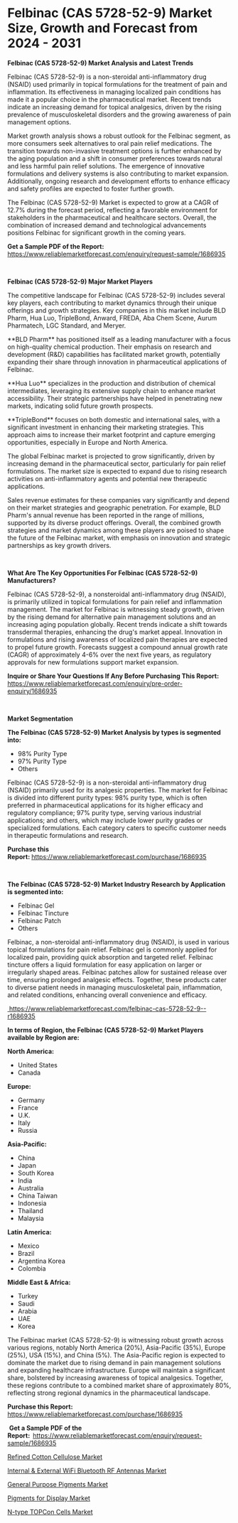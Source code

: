 <p><h1>Felbinac (CAS 5728-52-9) Market Size, Growth and Forecast from 2024 - 2031</h1></p><p><strong>Felbinac (CAS 5728-52-9) Market Analysis and Latest Trends</strong></p>
<p><p>Felbinac (CAS 5728-52-9) is a non-steroidal anti-inflammatory drug (NSAID) used primarily in topical formulations for the treatment of pain and inflammation. Its effectiveness in managing localized pain conditions has made it a popular choice in the pharmaceutical market. Recent trends indicate an increasing demand for topical analgesics, driven by the rising prevalence of musculoskeletal disorders and the growing awareness of pain management options.</p><p>Market growth analysis shows a robust outlook for the Felbinac segment, as more consumers seek alternatives to oral pain relief medications. The transition towards non-invasive treatment options is further enhanced by the aging population and a shift in consumer preferences towards natural and less harmful pain relief solutions. The emergence of innovative formulations and delivery systems is also contributing to market expansion. Additionally, ongoing research and development efforts to enhance efficacy and safety profiles are expected to foster further growth.</p><p>The Felbinac (CAS 5728-52-9) Market is expected to grow at a CAGR of 12.7% during the forecast period, reflecting a favorable environment for stakeholders in the pharmaceutical and healthcare sectors. Overall, the combination of increased demand and technological advancements positions Felbinac for significant growth in the coming years.</p></p>
<p><strong>Get a Sample PDF of the Report:&nbsp;</strong> <a href="https://www.reliablemarketforecast.com/enquiry/request-sample/1686935?utm_campaign=1567&utm_medium=2&utm_source=Github&utm_content=ia&utm_term=16102024&utm_id=felbinac-cas-5728-52-9">https://www.reliablemarketforecast.com/enquiry/request-sample/1686935</a></p>
<p>&nbsp;</p>
<p><strong>Felbinac (CAS 5728-52-9) Major Market Players</strong></p>
<p><p>The competitive landscape for Felbinac (CAS 5728-52-9) includes several key players, each contributing to market dynamics through their unique offerings and growth strategies. Key companies in this market include BLD Pharm, Hua Luo, TripleBond, Anward, FREDA, Aba Chem Scene, Aurum Pharmatech, LGC Standard, and Meryer.</p><p>**BLD Pharm** has positioned itself as a leading manufacturer with a focus on high-quality chemical production. Their emphasis on research and development (R&D) capabilities has facilitated market growth, potentially expanding their share through innovation in pharmaceutical applications of Felbinac.</p><p>**Hua Luo** specializes in the production and distribution of chemical intermediates, leveraging its extensive supply chain to enhance market accessibility. Their strategic partnerships have helped in penetrating new markets, indicating solid future growth prospects.</p><p>**TripleBond** focuses on both domestic and international sales, with a significant investment in enhancing their marketing strategies. This approach aims to increase their market footprint and capture emerging opportunities, especially in Europe and North America.</p><p>The global Felbinac market is projected to grow significantly, driven by increasing demand in the pharmaceutical sector, particularly for pain relief formulations. The market size is expected to expand due to rising research activities on anti-inflammatory agents and potential new therapeutic applications.</p><p>Sales revenue estimates for these companies vary significantly and depend on their market strategies and geographic penetration. For example, BLD Pharm's annual revenue has been reported in the range of millions, supported by its diverse product offerings. Overall, the combined growth strategies and market dynamics among these players are poised to shape the future of the Felbinac market, with emphasis on innovation and strategic partnerships as key growth drivers.</p></p>
<p>&nbsp;</p>
<p><strong>What Are The Key Opportunities For Felbinac (CAS 5728-52-9) Manufacturers?</strong></p>
<p><p>Felbinac (CAS 5728-52-9), a nonsteroidal anti-inflammatory drug (NSAID), is primarily utilized in topical formulations for pain relief and inflammation management. The market for Felbinac is witnessing steady growth, driven by the rising demand for alternative pain management solutions and an increasing aging population globally. Recent trends indicate a shift towards transdermal therapies, enhancing the drug's market appeal. Innovation in formulations and rising awareness of localized pain therapies are expected to propel future growth. Forecasts suggest a compound annual growth rate (CAGR) of approximately 4-6% over the next five years, as regulatory approvals for new formulations support market expansion.</p></p>
<p><strong>Inquire or Share Your Questions If Any Before Purchasing This Report:</strong> <a href="https://www.reliablemarketforecast.com/enquiry/pre-order-enquiry/1686935?utm_campaign=1567&utm_medium=2&utm_source=Github&utm_content=ia&utm_term=16102024&utm_id=felbinac-cas-5728-52-9">https://www.reliablemarketforecast.com/enquiry/pre-order-enquiry/1686935</a></p>
<p>&nbsp;</p>
<p><strong>Market Segmentation</strong></p>
<p><strong>The Felbinac (CAS 5728-52-9) Market Analysis by types is segmented into:</strong></p>
<p><ul><li>98% Purity Type</li><li>97% Purity Type</li><li>Others</li></ul></p>
<p><p>Felbinac (CAS 5728-52-9) is a non-steroidal anti-inflammatory drug (NSAID) primarily used for its analgesic properties. The market for Felbinac is divided into different purity types: 98% purity type, which is often preferred in pharmaceutical applications for its higher efficacy and regulatory compliance; 97% purity type, serving various industrial applications; and others, which may include lower purity grades or specialized formulations. Each category caters to specific customer needs in therapeutic formulations and research.</p></p>
<p><strong>Purchase this Report:&nbsp;</strong><a href="https://www.reliablemarketforecast.com/purchase/1686935?utm_campaign=1567&utm_medium=2&utm_source=Github&utm_content=ia&utm_term=16102024&utm_id=felbinac-cas-5728-52-9">https://www.reliablemarketforecast.com/purchase/1686935</a></p>
<p>&nbsp;</p>
<p><strong>The Felbinac (CAS 5728-52-9) Market Industry Research by Application is segmented into:</strong></p>
<p><ul><li>Felbinac Gel</li><li>Felbinac Tincture</li><li>Felbinac Patch</li><li>Others</li></ul></p>
<p><p>Felbinac, a non-steroidal anti-inflammatory drug (NSAID), is used in various topical formulations for pain relief. Felbinac gel is commonly applied for localized pain, providing quick absorption and targeted relief. Felbinac tincture offers a liquid formulation for easy application on larger or irregularly shaped areas. Felbinac patches allow for sustained release over time, ensuring prolonged analgesic effects. Together, these products cater to diverse patient needs in managing musculoskeletal pain, inflammation, and related conditions, enhancing overall convenience and efficacy.</p></p>
<p><a href="https://www.reliablemarketforecast.com/felbinac-cas-5728-52-9--r1686935?utm_campaign=1567&utm_medium=2&utm_source=Github&utm_content=ia&utm_term=16102024&utm_id=felbinac-cas-5728-52-9">&nbsp;https://www.reliablemarketforecast.com/felbinac-cas-5728-52-9--r1686935</a></p>
<p><strong>In terms of Region, the Felbinac (CAS 5728-52-9) Market Players available by Region are:</strong></p>
<p>
    <p> <strong> North America: </strong>
        <ul>
            <li>United States</li>
            <li>Canada</li>
        </ul>
        </p> 
    <p> <strong> Europe: </strong>
        <ul>
            <li>Germany</li>
            <li>France</li>
            <li>U.K.</li>
            <li>Italy</li>
            <li>Russia</li>
        </ul>
        </p> 
    <p> <strong> Asia-Pacific: </strong>
        <ul>
            <li>China</li>
            <li>Japan</li>
            <li>South Korea</li>
            <li>India</li>
            <li>Australia</li>
            <li>China Taiwan</li>
            <li>Indonesia</li>
            <li>Thailand</li>
            <li>Malaysia</li>
        </ul>
        </p> 
    <p> <strong> Latin America: </strong>
        <ul>
            <li>Mexico</li>
            <li>Brazil</li>
            <li>Argentina Korea</li>
            <li>Colombia</li>
        </ul>
        </p> 
    <p> <strong> Middle East & Africa: </strong>
        <ul>
            <li>Turkey</li>
            <li>Saudi</li>
            <li>Arabia</li>
            <li>UAE</li>
            <li>Korea</li>
        </ul>
    </p>
    </p>
<p><p>The Felbinac market (CAS 5728-52-9) is witnessing robust growth across various regions, notably North America (20%), Asia-Pacific (35%), Europe (25%), USA (15%), and China (5%). The Asia-Pacific region is expected to dominate the market due to rising demand in pain management solutions and expanding healthcare infrastructure. Europe will maintain a significant share, bolstered by increasing awareness of topical analgesics. Together, these regions contribute to a combined market share of approximately 80%, reflecting strong regional dynamics in the pharmaceutical landscape.</p></p>
<p><strong>Purchase this Report: </strong><a href="https://www.reliablemarketforecast.com/purchase/1686935?utm_campaign=1567&utm_medium=2&utm_source=Github&utm_content=ia&utm_term=16102024&utm_id=felbinac-cas-5728-52-9">https://www.reliablemarketforecast.com/purchase/1686935</a></p>
<p>&nbsp;<strong>Get a Sample PDF of the Report:&nbsp;&nbsp;</strong><a href="https://www.reliablemarketforecast.com/enquiry/request-sample/1686935?utm_campaign=1567&utm_medium=2&utm_source=Github&utm_content=ia&utm_term=16102024&utm_id=felbinac-cas-5728-52-9">https://www.reliablemarketforecast.com/enquiry/request-sample/1686935</a></p>
<p><strong></strong></p>
<p><p><a href="https://www.linkedin.com/pulse/booming-refined-cotton-cellulose-market-sector-analysis-growth-rx2sf?utm_campaign=1567&utm_medium=2&utm_source=Github&utm_content=ia&utm_term=16102024&utm_id=felbinac-cas-5728-52-9">Refined Cotton Cellulose Market</a></p><p><a href="https://www.linkedin.com/pulse/unlocking-growth-potential-strategic-analysis-internal-external-cblic?trk=public_post_embed_feed-article-content&utm_campaign=1567&utm_medium=2&utm_source=Github&utm_content=ia&utm_term=16102024&utm_id=felbinac-cas-5728-52-9">Internal & External WiFi Bluetooth RF Antennas Market</a></p><p><a href="https://www.linkedin.com/pulse/insights-general-purpose-pigments-market-players-size-geographical-qcgac?trk=public_post_embed_feed-article-content&utm_campaign=1567&utm_medium=2&utm_source=Github&utm_content=ia&utm_term=16102024&utm_id=felbinac-cas-5728-52-9">General Purpose Pigments Market</a></p><p><a href="https://www.linkedin.com/pulse/market-leaders-laggards-global-pigments-display-trends-mkjjc?trk=public_post_embed_feed-article-content&utm_campaign=1567&utm_medium=2&utm_source=Github&utm_content=ia&utm_term=16102024&utm_id=felbinac-cas-5728-52-9">Pigments for Display Market</a></p><p><a href="https://www.linkedin.com/pulse/n-type-topcon-cells-market-research-report-exploring-size-revenue-rfiof?utm_campaign=1567&utm_medium=2&utm_source=Github&utm_content=ia&utm_term=16102024&utm_id=felbinac-cas-5728-52-9">N-type TOPCon Cells Market</a></p></p>